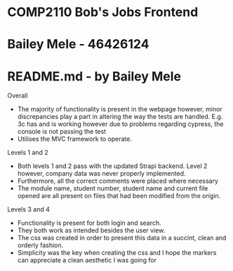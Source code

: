 # COMP2110 Bob's Jobs Frontend
# Bailey Mele - 46426124
# README.md - by Bailey Mele

Overall
* The majority of functionality is present in the webpage however, minor discrepancies play a part in altering the way the tests are handled. E.g. 3c has and is working however due to problems regarding cypress, the console is not passing the test
* Utilises the MVC framework to operate.

Levels 1 and 2

* Both levels 1 and 2 pass with the updated Strapi backend. Level 2 however, company data was never properly implemented.
* Furthermore, all the correct comments were placed where necessary
* The module name, student number, student name and current file opened are all present on files that had been modified from the origin.


Levels 3 and 4
* Functionality is present for both login and search.
* They both work as intended besides the user view.
* The css was created in order to present this data in a succint, clean and orderly fashion.
* Simplicity was the key when creating the css and I hope the markers can appreciate a clean aesthetic I was going for




